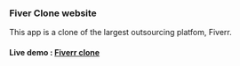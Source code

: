 ### Fiver Clone website
This app is a clone of the largest outsourcing platfom, Fiverr.
#### Live demo : <a href="https://fiverr-web.netlify.app/">Fiverr clone</a>